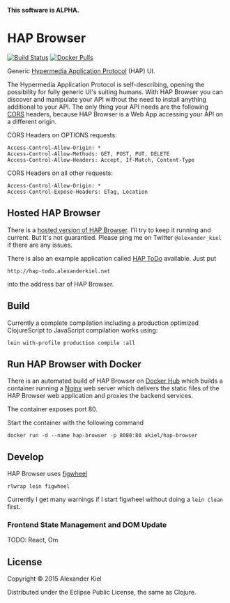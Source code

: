 __This software is ALPHA.__

# HAP Browser

[![Build Status](https://travis-ci.org/alexanderkiel/hap-browser.svg?branch=master)](https://travis-ci.org/alexanderkiel/hap-browser)
[![Docker Pulls](https://img.shields.io/docker/pulls/akiel/hap-browser.svg)](https://hub.docker.com/r/akiel/hap-browser/)

Generic [Hypermedia Application Protocol][4] (HAP) UI.

The Hypermedia Application Protocol is self-describing, opening the possibility
for fully generic UI's suiting humans. With HAP Browser you can discover and
manipulate your API without the need to install anything additional to your
API. The only thing your API needs are the following [CORS][5] headers, because
HAP Browser is a Web App accessing your API on a different origin.

CORS Headers on OPTIONS requests:

    Access-Control-Allow-Origin: *
    Access-Control-Allow-Methods: GET, POST, PUT, DELETE
    Access-Control-Allow-Headers: Accept, If-Match, Content-Type

CORS Headers on all other requests:

    Access-Control-Allow-Origin: *
    Access-Control-Expose-Headers: ETag, Location

## Hosted HAP Browser

There is a [hosted version of HAP Browser][7]. I'll try to keep it running and
current. But it's not guarantied. Please ping me on Twitter `@alexander_kiel`
if there are any issues.

There is also an example application called [HAP ToDo][6] available. Just put

    http://hap-todo.alexanderkiel.net

into the address bar of HAP Browser.

## Build

Currently a complete compilation including a production optimized ClojureScript
to JavaScript compilation works using:

    lein with-profile production compile :all

## Run HAP Browser with Docker

There is an automated build of HAP Browser on [Docker Hub][3] which builds a
container running a [Nginx][2] web server which delivers the static files of the
HAP Browser web application and proxies the backend services.

The container exposes port 80.

Start the container with the following command

    docker run -d --name hap-browser -p 8080:80 akiel/hap-browser

## Develop

HAP Browser uses [figwheel][1]

    rlwrap lein figwheel

Currently I get many warnings if I start figwheel without doing a `lein clean`
first.

### Frontend State Management and DOM Update

TODO: React, Om

## License

Copyright © 2015 Alexander Kiel

Distributed under the Eclipse Public License, the same as Clojure.

[1]: <https://github.com/bhauman/lein-figwheel>
[2]: <http://nginx.org/>
[3]: <https://registry.hub.docker.com/u/akiel/hap-browser/>
[4]: <https://github.com/alexanderkiel/hap-spec>
[5]: <https://developer.mozilla.org/en-US/docs/Web/HTTP/Access_control_CORS>
[6]: <https://github.com/alexanderkiel/hap-todo>
[7]: <https://hap-browser.firebaseapp.com>
